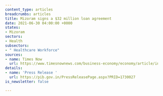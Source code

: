 ```yaml
---
content_type: articles
breadcrumbs: articles
title: Mizoram signs a $32 million loan agreement
date: 2021-06-30 04:00:00 +0000
states:
- Mizoram
sectors:
- Health
subsectors:
- " Healthcare Workforce"
sources:
- name: Times Now
  url: https://www.timesnownews.com/business-economy/economy/article/india-world-bank-sign-32-million-loan-agreement-for-mizoram-healthcare-project/775438
details:
- name: 'Press Release '
  url: https://pib.gov.in/PressReleasePage.aspx?PRID=1730027
is_newsletter: false

---
```

